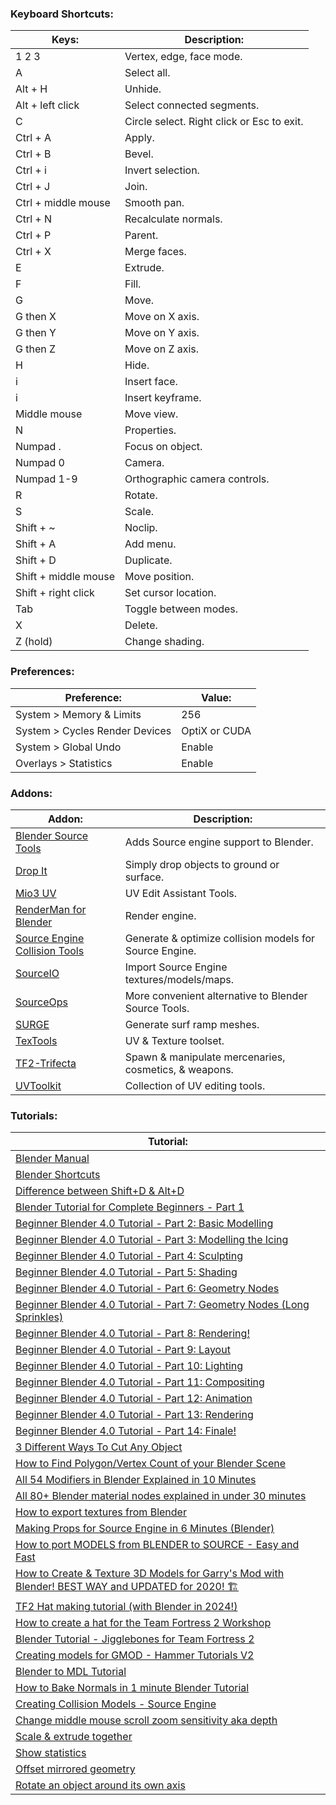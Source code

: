 
### Keyboard Shortcuts:
| Keys:                | Description:                               |
| -------------------- | ------------------------------------------ |
| 1 2 3                | Vertex, edge, face mode.                   |
| A                    | Select all.                                |
| Alt + H              | Unhide.                                    |
| Alt + left click     | Select connected segments.                 |
| C                    | Circle select. Right click or Esc to exit. |
| Ctrl + A             | Apply.                                     |
| Ctrl + B             | Bevel.                                     |
| Ctrl + i             | Invert selection.                          |
| Ctrl + J             | Join.                                      |
| Ctrl + middle mouse  | Smooth pan.                                |
| Ctrl + N             | Recalculate normals.                       |
| Ctrl + P             | Parent.                                    |
| Ctrl + X             | Merge faces.                               |
| E                    | Extrude.                                   |
| F                    | Fill.                                      |
| G                    | Move.                                      |
| G then X             | Move on X axis.                            |
| G then Y             | Move on Y axis.                            |
| G then Z             | Move on Z axis.                            |
| H                    | Hide.                                      |
| i                    | Insert face.                               |
| i                    | Insert keyframe.                           |
| Middle mouse         | Move view.                                 |
| N                    | Properties.                                |
| Numpad .             | Focus on object.                           |
| Numpad 0             | Camera.                                    |
| Numpad 1-9           | Orthographic camera controls.              |
| R                    | Rotate.                                    |
| S                    | Scale.                                     |
| Shift + ~            | Noclip.                                    |
| Shift + A            | Add menu.                                  |
| Shift + D            | Duplicate.                                 |
| Shift + middle mouse | Move position.                             |
| Shift + right click  | Set cursor location.                       |
| Tab                  | Toggle between modes.                      |
| X                    | Delete.                                    |
| Z (hold)             | Change shading.                            |
### Preferences:
| Preference:                    | Value:        |
| ------------------------------ | ------------- |
| System > Memory & Limits       | 256           |
| System > Cycles Render Devices | OptiX or CUDA |
| System > Global Undo           | Enable        |
| Overlays > Statistics          | Enable        |
### Addons:
| Addon:                                                                                       | Description:                                            |
| -------------------------------------------------------------------------------------------- | ------------------------------------------------------- |
| [Blender Source Tools](http://steamreview.org/BlenderSourceTools/)                           | Adds Source engine support to Blender.                  |
| [Drop It](https://andreasaust.gumroad.com/l/drop_it)                                         | Simply drop objects to ground or surface.               |
| [Mio3 UV](https://extensions.blender.org/add-ons/mio3-uv/)                                   | UV Edit Assistant Tools.                                |
| [RenderMan for Blender](https://github.com/prman-pixar/RenderManForBlender)                  | Render engine.                                          |
| [Source Engine Collision Tools](https://github.com/theanine3D/source_engine_collision_tools) | Generate & optimize collision models for Source Engine. |
| [SourceIO](https://github.com/REDxEYE/SourceIO)                                              | Import Source Engine textures/models/maps.              |
| [SourceOps](https://github.com/bonjorno7/SourceOps)                                          | More convenient alternative to Blender Source Tools.    |
| [SURGE](https://github.com/Kompile/SURGE)                                                    | Generate surf ramp meshes.                              |
| [TexTools](https://github.com/franMarz/TexTools-Blender)                                     | UV & Texture toolset.                                   |
| [TF2-Trifecta](https://github.com/hisprofile/TF2-Trifecta)                                   | Spawn & manipulate mercenaries, cosmetics, & weapons.   |
| [UVToolkit](https://extensions.blender.org/add-ons/uv-toolkit/)                              | Collection of UV editing tools.                         |
### Tutorials:
| Tutorial:                                                                                                                                                            |
| -------------------------------------------------------------------------------------------------------------------------------------------------------------------- |
| [Blender Manual](https://docs.blender.org/manual/en/latest/index.html)                                                                                               |
| [Blender Shortcuts](https://docs.google.com/document/d/1zPBgZAdftWa6WVa7UIFUqW_7EcqOYE0X743RqFuJL3o/edit?tab=t.0#heading=h.ftqi9ub1gec3)                             |
| [Difference between Shift+D & Alt+D](https://blenderartists.org/t/difference-between-shift-d-and-alt-d/603153)                                                       |
| [Blender Tutorial for Complete Beginners - Part 1](https://youtu.be/B0J27sf9N1Y)                                                                                     |
| [Beginner Blender 4.0 Tutorial - Part 2: Basic Modelling](https://youtu.be/tBpnKTAc5Eo?list=PLjEaoINr3zgEPv5y--4MKpciLaoQYZB1Z)                                      |
| [Beginner Blender 4.0 Tutorial - Part 3: Modelling the Icing](https://youtu.be/AqJx5TJyhes?list=PLjEaoINr3zgEPv5y--4MKpciLaoQYZB1Z)                                  |
| [Beginner Blender 4.0 Tutorial - Part 4: Sculpting](https://youtu.be/--GVNZnSROc?list=PLjEaoINr3zgEPv5y--4MKpciLaoQYZB1Z)                                            |
| [Beginner Blender 4.0 Tutorial - Part 5: Shading](https://youtu.be/fsLO1F5x7yM?list=PLjEaoINr3zgEPv5y--4MKpciLaoQYZB1Z)                                              |
| [Beginner Blender 4.0 Tutorial - Part 6: Geometry Nodes](https://youtu.be/TLrA6eJOfqk?list=PLjEaoINr3zgEPv5y--4MKpciLaoQYZB1Z)                                       |
| [Beginner Blender 4.0 Tutorial - Part 7: Geometry Nodes (Long Sprinkles)](https://youtu.be/EWTOy5-e4Ns?list=PLjEaoINr3zgEPv5y--4MKpciLaoQYZB1Z)                      |
| [Beginner Blender 4.0 Tutorial - Part 8: Rendering!](https://youtu.be/D2rZljDYGdM?list=PLjEaoINr3zgEPv5y--4MKpciLaoQYZB1Z)                                           |
| [Beginner Blender 4.0 Tutorial - Part 9: Layout](https://youtu.be/iv9p3x85Ty0?list=PLjEaoINr3zgEPv5y--4MKpciLaoQYZB1Z)                                               |
| [Beginner Blender 4.0 Tutorial - Part 10: Lighting](https://youtu.be/KO29y5eW61g?list=PLjEaoINr3zgEPv5y--4MKpciLaoQYZB1Z)                                            |
| [Beginner Blender 4.0 Tutorial - Part 11: Compositing](https://youtu.be/nxrEV-OUTEg?list=PLjEaoINr3zgEPv5y--4MKpciLaoQYZB1Z)                                         |
| [Beginner Blender 4.0 Tutorial - Part 12: Animation](https://youtu.be/4-tCn4-GfM4?list=PLjEaoINr3zgEPv5y--4MKpciLaoQYZB1Z)                                           |
| [Beginner Blender 4.0 Tutorial - Part 13: Rendering](https://youtu.be/fSfFkh2sI4k?list=PLjEaoINr3zgEPv5y--4MKpciLaoQYZB1Z)                                           |
| [Beginner Blender 4.0 Tutorial - Part 14: Finale!](https://youtu.be/xkt4HEEgoSE?list=PLjEaoINr3zgEPv5y--4MKpciLaoQYZB1Z)                                             |
| [3 Different Ways To Cut Any Object](https://youtu.be/62rDhWB6O-0)                                                                                                   |
| [How to Find Polygon/Vertex Count of your Blender Scene](https://youtu.be/QjsRTGw9yms)                                                                               |
| [All 54 Modifiers in Blender Explained in 10 Minutes](https://youtu.be/idcFMhoSdIc?si=AK-NA2rrCTetAGTQ)                                                              |
| [All 80+ Blender material nodes explained in under 30 minutes](https://youtu.be/cQ0qtcSymDI)                                                                         |
| [How to export textures from Blender](https://youtu.be/YYUt7BRooL4)                                                                                                  |
| [Making Props for Source Engine in 6 Minutes (Blender)](https://youtu.be/0nRQxy4wek4)                                                                                |
| [How to port MODELS from BLENDER to SOURCE - Easy and Fast](https://youtu.be/96LJSzr7uc0)                                                                            |
| [How to Create & Texture 3D Models for Garry's Mod with Blender! BEST WAY and UPDATED for 2020! 🏗️](https://youtu.be/6pSeggMfXOs?si=An4kZHxxwofIJDCm)               |
| [TF2 Hat making tutorial (with Blender in 2024!)](https://youtu.be/1WNrscVdznA?si=xysKgUWmCqjFqIO-)                                                                  |
| [How to create a hat for the Team Fortress 2 Workshop](https://youtu.be/3B_V0nz7ooI?si=4awMpvg2w5wCS4nq)                                                             |
| [Blender Tutorial - Jigglebones for Team Fortress 2](https://youtu.be/l8oupe8KYDU?si=1zpago2Qnf2bjt5b)                                                               |
| [Creating models for GMOD - Hammer Tutorials V2](https://youtu.be/h4zeiH4bHNA?si=UgWZCB4f5enIY4mP)                                                                   |
| [Blender to MDL Tutorial](https://youtu.be/MGirKYjgaF8?si=2lF6AbJBCdH6B332)                                                                                          |
| [How to Bake Normals in 1 minute Blender Tutorial](https://youtu.be/vzBu5mLBNBs?si=4yYBKmFPOALmGAG8)                                                                 |
| [Creating Collision Models - Source Engine](https://youtu.be/NxmCzkQBXrc)                                                                                            |
| [Change middle mouse scroll zoom sensitivity aka depth](https://blenderartists.org/t/is-there-a-way-to-change-mmb-scroll-zoom-sensitivity/1488326/3)                 |
| [Scale & extrude together](https://www.reddit.com/r/blenderhelp/comments/16sm2qs/how_do_you_inset_a_face_like_this_without/)                                         |
| [Show statistics](https://blenderartists.org/t/where-are-the-statistics-info-at-the-lower-right-in-blender-4-1/1531837)                                              |
| [Offset mirrored geometry](https://blender.stackexchange.com/questions/185079/offset-mirrored-geometry)                                                              |
| [Rotate an object around its own axis](https://blenderartists.org/t/how-do-i-rotate-an-object-around-its-own-axis-while-its-already-parented-to-an-object/1283664/2) |
